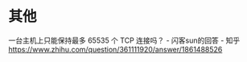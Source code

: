 





# 其他

一台主机上只能保持最多 65535 个 TCP 连接吗？ - 闪客sun的回答 - 知乎 https://www.zhihu.com/question/361111920/answer/1861488526

